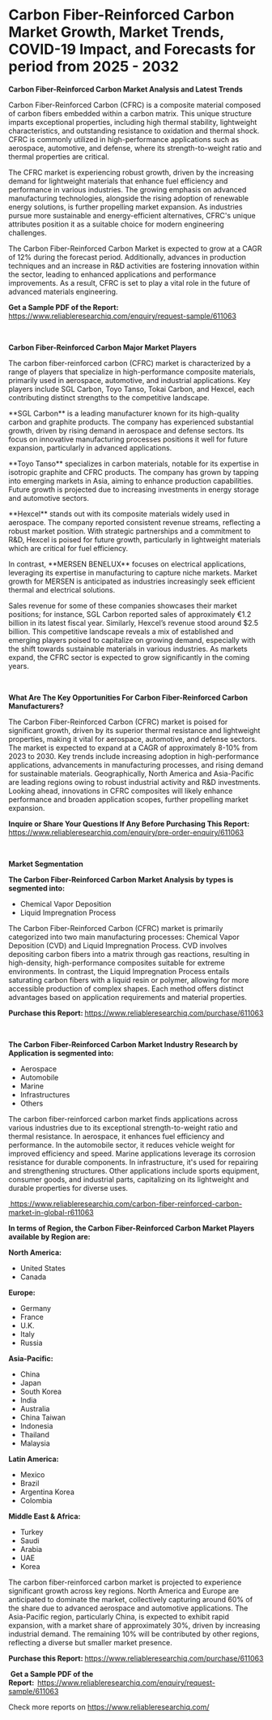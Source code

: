 <p><h1>Carbon Fiber-Reinforced Carbon Market Growth, Market Trends, COVID-19 Impact, and Forecasts for period from 2025 - 2032</h1></p><p><strong>Carbon Fiber-Reinforced Carbon Market Analysis and Latest Trends</strong></p>
<p><p>Carbon Fiber-Reinforced Carbon (CFRC) is a composite material composed of carbon fibers embedded within a carbon matrix. This unique structure imparts exceptional properties, including high thermal stability, lightweight characteristics, and outstanding resistance to oxidation and thermal shock. CFRC is commonly utilized in high-performance applications such as aerospace, automotive, and defense, where its strength-to-weight ratio and thermal properties are critical.</p><p>The CFRC market is experiencing robust growth, driven by the increasing demand for lightweight materials that enhance fuel efficiency and performance in various industries. The growing emphasis on advanced manufacturing technologies, alongside the rising adoption of renewable energy solutions, is further propelling market expansion. As industries pursue more sustainable and energy-efficient alternatives, CFRC's unique attributes position it as a suitable choice for modern engineering challenges.</p><p>The Carbon Fiber-Reinforced Carbon Market is expected to grow at a CAGR of 12% during the forecast period. Additionally, advances in production techniques and an increase in R&D activities are fostering innovation within the sector, leading to enhanced applications and performance improvements. As a result, CFRC is set to play a vital role in the future of advanced materials engineering.</p></p>
<p><strong>Get a Sample PDF of the Report:&nbsp;</strong> <a href="https://www.reliableresearchiq.com/enquiry/request-sample/611063?utm_campaign=3318&utm_medium=2&utm_source=Github&utm_content=ia&utm_term=23032025&utm_id=carbon-fiber-reinforced-carbon">https://www.reliableresearchiq.com/enquiry/request-sample/611063</a></p>
<p>&nbsp;</p>
<p><strong>Carbon Fiber-Reinforced Carbon Major Market Players</strong></p>
<p><p>The carbon fiber-reinforced carbon (CFRC) market is characterized by a range of players that specialize in high-performance composite materials, primarily used in aerospace, automotive, and industrial applications. Key players include SGL Carbon, Toyo Tanso, Tokai Carbon, and Hexcel, each contributing distinct strengths to the competitive landscape.</p><p>**SGL Carbon** is a leading manufacturer known for its high-quality carbon and graphite products. The company has experienced substantial growth, driven by rising demand in aerospace and defense sectors. Its focus on innovative manufacturing processes positions it well for future expansion, particularly in advanced applications.</p><p>**Toyo Tanso** specializes in carbon materials, notable for its expertise in isotropic graphite and CFRC products. The company has grown by tapping into emerging markets in Asia, aiming to enhance production capabilities. Future growth is projected due to increasing investments in energy storage and automotive sectors.</p><p>**Hexcel** stands out with its composite materials widely used in aerospace. The company reported consistent revenue streams, reflecting a robust market position. With strategic partnerships and a commitment to R&D, Hexcel is poised for future growth, particularly in lightweight materials which are critical for fuel efficiency.</p><p>In contrast, **MERSEN BENELUX** focuses on electrical applications, leveraging its expertise in manufacturing to capture niche markets. Market growth for MERSEN is anticipated as industries increasingly seek efficient thermal and electrical solutions.</p><p>Sales revenue for some of these companies showcases their market positions; for instance, SGL Carbon reported sales of approximately €1.2 billion in its latest fiscal year. Similarly, Hexcel’s revenue stood around $2.5 billion. This competitive landscape reveals a mix of established and emerging players poised to capitalize on growing demand, especially with the shift towards sustainable materials in various industries. As markets expand, the CFRC sector is expected to grow significantly in the coming years.</p></p>
<p>&nbsp;</p>
<p><strong>What Are The Key Opportunities For Carbon Fiber-Reinforced Carbon Manufacturers?</strong></p>
<p><p>The Carbon Fiber-Reinforced Carbon (CFRC) market is poised for significant growth, driven by its superior thermal resistance and lightweight properties, making it vital for aerospace, automotive, and defense sectors. The market is expected to expand at a CAGR of approximately 8-10% from 2023 to 2030. Key trends include increasing adoption in high-performance applications, advancements in manufacturing processes, and rising demand for sustainable materials. Geographically, North America and Asia-Pacific are leading regions owing to robust industrial activity and R&D investments. Looking ahead, innovations in CFRC composites will likely enhance performance and broaden application scopes, further propelling market expansion.</p></p>
<p><strong>Inquire or Share Your Questions If Any Before Purchasing This Report:</strong> <a href="https://www.reliableresearchiq.com/enquiry/pre-order-enquiry/611063?utm_campaign=3318&utm_medium=2&utm_source=Github&utm_content=ia&utm_term=23032025&utm_id=carbon-fiber-reinforced-carbon">https://www.reliableresearchiq.com/enquiry/pre-order-enquiry/611063</a></p>
<p>&nbsp;</p>
<p><strong>Market Segmentation</strong></p>
<p><strong>The Carbon Fiber-Reinforced Carbon Market Analysis by types is segmented into:</strong></p>
<p><ul><li>Chemical Vapor Deposition</li><li>Liquid Impregnation Process</li></ul></p>
<p><p>The Carbon Fiber-Reinforced Carbon (CFRC) market is primarily categorized into two main manufacturing processes: Chemical Vapor Deposition (CVD) and Liquid Impregnation Process. CVD involves depositing carbon fibers into a matrix through gas reactions, resulting in high-density, high-performance composites suitable for extreme environments. In contrast, the Liquid Impregnation Process entails saturating carbon fibers with a liquid resin or polymer, allowing for more accessible production of complex shapes. Each method offers distinct advantages based on application requirements and material properties.</p></p>
<p><strong>Purchase this Report:&nbsp;</strong><a href="https://www.reliableresearchiq.com/purchase/611063?utm_campaign=3318&utm_medium=2&utm_source=Github&utm_content=ia&utm_term=23032025&utm_id=carbon-fiber-reinforced-carbon">https://www.reliableresearchiq.com/purchase/611063</a></p>
<p>&nbsp;</p>
<p><strong>The Carbon Fiber-Reinforced Carbon Market Industry Research by Application is segmented into:</strong></p>
<p><ul><li>Aerospace</li><li>Automobile</li><li>Marine</li><li>Infrastructures</li><li>Others</li></ul></p>
<p><p>The carbon fiber-reinforced carbon market finds applications across various industries due to its exceptional strength-to-weight ratio and thermal resistance. In aerospace, it enhances fuel efficiency and performance. In the automobile sector, it reduces vehicle weight for improved efficiency and speed. Marine applications leverage its corrosion resistance for durable components. In infrastructure, it's used for repairing and strengthening structures. Other applications include sports equipment, consumer goods, and industrial parts, capitalizing on its lightweight and durable properties for diverse uses.</p></p>
<p><a href="https://www.reliableresearchiq.com/carbon-fiber-reinforced-carbon-market-in-global-r611063?utm_campaign=3318&utm_medium=2&utm_source=Github&utm_content=ia&utm_term=23032025&utm_id=carbon-fiber-reinforced-carbon">&nbsp;https://www.reliableresearchiq.com/carbon-fiber-reinforced-carbon-market-in-global-r611063</a></p>
<p><strong>In terms of Region, the Carbon Fiber-Reinforced Carbon Market Players available by Region are:</strong></p>
<p>
    <p> <strong> North America: </strong>
        <ul>
            <li>United States</li>
            <li>Canada</li>
        </ul>
        </p> 
    <p> <strong> Europe: </strong>
        <ul>
            <li>Germany</li>
            <li>France</li>
            <li>U.K.</li>
            <li>Italy</li>
            <li>Russia</li>
        </ul>
        </p> 
    <p> <strong> Asia-Pacific: </strong>
        <ul>
            <li>China</li>
            <li>Japan</li>
            <li>South Korea</li>
            <li>India</li>
            <li>Australia</li>
            <li>China Taiwan</li>
            <li>Indonesia</li>
            <li>Thailand</li>
            <li>Malaysia</li>
        </ul>
        </p> 
    <p> <strong> Latin America: </strong>
        <ul>
            <li>Mexico</li>
            <li>Brazil</li>
            <li>Argentina Korea</li>
            <li>Colombia</li>
        </ul>
        </p> 
    <p> <strong> Middle East & Africa: </strong>
        <ul>
            <li>Turkey</li>
            <li>Saudi</li>
            <li>Arabia</li>
            <li>UAE</li>
            <li>Korea</li>
        </ul>
    </p>
    </p>
<p><p>The carbon fiber-reinforced carbon market is projected to experience significant growth across key regions. North America and Europe are anticipated to dominate the market, collectively capturing around 60% of the share due to advanced aerospace and automotive applications. The Asia-Pacific region, particularly China, is expected to exhibit rapid expansion, with a market share of approximately 30%, driven by increasing industrial demand. The remaining 10% will be contributed by other regions, reflecting a diverse but smaller market presence.</p></p>
<p><strong>Purchase this Report: </strong><a href="https://www.reliableresearchiq.com/purchase/611063?utm_campaign=3318&utm_medium=2&utm_source=Github&utm_content=ia&utm_term=23032025&utm_id=carbon-fiber-reinforced-carbon">https://www.reliableresearchiq.com/purchase/611063</a></p>
<p>&nbsp;<strong>Get a Sample PDF of the Report:&nbsp;&nbsp;</strong><a href="https://www.reliableresearchiq.com/enquiry/request-sample/611063?utm_campaign=3318&utm_medium=2&utm_source=Github&utm_content=ia&utm_term=23032025&utm_id=carbon-fiber-reinforced-carbon">https://www.reliableresearchiq.com/enquiry/request-sample/611063</a></p>
<p><strong></strong></p>
<p>Check more reports on <a href="https://www.reliableresearchiq.com/?utm_campaign=3318&utm_medium=2&utm_source=Github&utm_content=ia&utm_term=23032025&utm_id=carbon-fiber-reinforced-carbon">https://www.reliableresearchiq.com/</a></p>